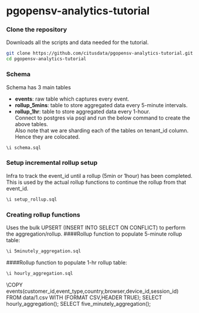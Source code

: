 # pgopensv-analytics-tutorial
### Clone the repository
Downloads all the scripts and data needed for the tutorial.
  ```bash
  git clone https://github.com/citusdata/pgopensv-analytics-tutorial.git
  cd pgopensv-analytics-tutorial 
  ``` 
### Schema
Schema has 3 main tables
* **events**: raw table which captures every event.
* **rollup\_5mins**: table to store aggregated data every 5-minute intervals.
* **rollup\_1hr**:   table to store aggregated data every 1-hour. <br />
Connect to postgres via psql and run the below command to create the above tables. <br />
Also note that we are sharding each of the tables on tenant\_id column. Hence they are colocated. <br />
```bash
\i schema.sql
```
### Setup incremental rollup setup
Infra to track the event\_id until a rollup (5min or 1hour) has been completed. This is used by the actual
rollup functions to continue the rollup from that event\_id.
```bash
\i setup_rollup.sql
```

### Creating rollup functions
Uses the bulk UPSERT (INSERT INTO SELECT ON CONFLICT) to perform the aggregation/rollup.
####Rollup function to populate 5-minute rollup table:
```bash
\i 5minutely_aggregation.sql
```
####Rollup function to populate 1-hr rollup table:
```bash
\i hourly_aggregation.sql
```


\COPY events(customer\_id,event\_type,country,browser,device\_id,session\_id) FROM data/1.csv WITH (FORMAT CSV,HEADER TRUE);
SELECT hourly\_aggregation();
SELECT five\_minutely\_aggregation();
